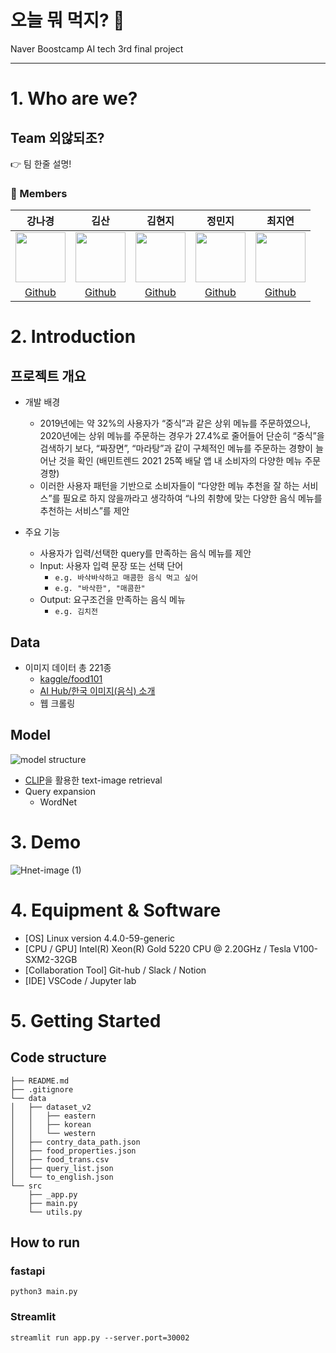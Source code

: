 # 오늘 뭐 먹지? 🍚
Naver Boostcamp AI tech 3rd final project

---

# 1. Who are we?
## Team 외않되조?
👉 팀 한줄 설명!
### 👥 Members
강나경|김산|김현지|정민지|최지연
:-:|:-:|:-:|:-:|:-:
<img src='https://avatars.githubusercontent.com/u/59854630?v=4' height=80 width=80px></img>|<img src='https://avatars.githubusercontent.com/u/80572018?v=4' height=80 width=80px></img>|<img src='https://avatars.githubusercontent.com/u/15031359?v=4' height=80 width=80px></img>|<img src='https://avatars.githubusercontent.com/u/82785580?v=4' height=80 width=80px></img>|<img src='https://avatars.githubusercontent.com/u/97504669?v=4' height=80 width=80px></img>  
[Github](https://github.com/angieKang)|[Github](https://github.com/mounKim)|[Github](https://github.com/TB2715)|[Github](https://github.com/minji2744)|[Github](https://github.com/jeeyeon51)

# 2. Introduction
## 프로젝트 개요
- 개발 배경
  -   2019년에는 약 32%의 사용자가 “중식”과 같은 상위 메뉴를 주문하였으나, 2020년에는 상위 메뉴를 주문하는 경우가 27.4%로 줄어들어 단순히 “중식”을 검색하기 보다, “짜장면”, “마라탕”과 같이 구체적인 메뉴를 주문하는 경향이 늘어난 것을 확인 (배민트렌드 2021 25쪽 배달 앱 내 소비자의 다양한 메뉴 주문 경향)
  -   이러한 사용자 패턴을 기반으로 소비자들이 “다양한 메뉴 추천을 잘 하는 서비스”를 필요로 하지 않을까라고 생각하여 “나의 취향에 맞는 다양한 음식 메뉴를 추천하는 서비스”를 제안

- 주요 기능
  - 사용자가 입력/선택한 query를 만족하는 음식 메뉴를 제안 
  - Input: 사용자 입력 문장 또는 선택 단어 
    - `e.g. 바삭바삭하고 매콤한 음식 먹고 싶어`
    - `e.g. "바삭한", "매콤한"`
  - Output: 요구조건을 만족하는 음식 메뉴  
    - `e.g. 김치전`

## Data
- 이미지 데이터 총 221종
  - [kaggle/food101](https://www.kaggle.com/datasets/dansbecker/food-101)
  - [AI Hub/한국 이미지(음식) 소개](https://aihub.or.kr/aidata/13594)
  - 웹 크롤링 

## Model
![model structure](https://user-images.githubusercontent.com/59854630/172411812-9ee15f3c-e8ae-409c-96f2-3b7662964c85.png)
- [CLIP](https://openai.com/blog/clip/)을 활용한 text-image retrieval  
- Query expansion
  - WordNet  

# 3. Demo
![Hnet-image (1)](https://user-images.githubusercontent.com/59854630/172417493-b3f2733e-bb26-4c56-9afd-d436a8ed048b.gif)

# 4. Equipment & Software
- [OS] Linux version 4.4.0-59-generic
- [CPU / GPU] Intel(R) Xeon(R) Gold 5220 CPU @ 2.20GHz / Tesla V100-SXM2-32GB 
- [Collaboration Tool] Git-hub / Slack / Notion 
- [IDE] VSCode / Jupyter lab

# 5. Getting Started

## Code structure
```
├── README.md
├── .gitignore
└── data
│   ├── dataset_v2
│   │   ├── eastern
│   │   ├── korean
│   │   └── western
│   ├── contry_data_path.json
│   ├── food_properties.json
│   ├── food_trans.csv
│   ├── query_list.json
│   └── to_english.json
└── src
    ├── _app.py
    ├── main.py
    └── utils.py
```
## How to run
### fastapi
`python3 main.py`

### Streamlit 
`streamlit run app.py --server.port=30002`
